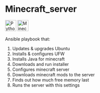 # Minecraft_server
<p align="left">
  <img src="https://raw.githubusercontent.com/danielcranney/readme-generator/main/public/icons/skills/python-colored.svg" width="36" height="36" alt="Python" />
  <img src="https://raw.githubusercontent.com/PrimerCSS/icons/main/icons/minecraft-logo.svg" width="36" height="36" alt="Minecraft" />


</p>

Ansible playbook that:
1. Updates & upgrades Ubuntu
2. Installs & configures UFW
3. Installs Java for minecraft
4. Downloads and run installer
5. Configures minecraft server
6. Downloads minecraft mods to the server
7. Finds out how much free memory last
8. Runs the server with this settings

